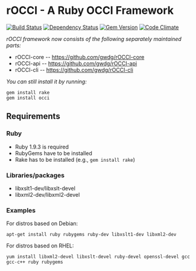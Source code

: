 rOCCI - A Ruby OCCI Framework
=================================

[![Build Status](https://secure.travis-ci.org/gwdg/rOCCI.png)](http://travis-ci.org/gwdg/rOCCI)
[![Dependency Status](https://gemnasium.com/gwdg/rOCCI.png)](https://gemnasium.com/gwdg/rOCCI)
[![Gem Version](https://fury-badge.herokuapp.com/rb/occi.png)](https://badge.fury.io/rb/occi)
[![Code Climate](https://codeclimate.com/github/gwdg/rOCCI.png)](https://codeclimate.com/github/gwdg/rOCCI)

_rOCCI framework now consists of the following separately maintained parts:_
* rOCCI-core -- https://github.com/gwdg/rOCCI-core
* rOCCI-api  -- https://github.com/gwdg/rOCCI-api
* rOCCI-cli  -- https://github.com/gwdg/rOCCI-cli

_You can still install it by running:_
~~~
gem install rake
gem install occi
~~~

Requirements
------------

### Ruby
* Ruby 1.9.3 is required
* RubyGems have to be installed
* Rake has to be installed (e.g., `gem install rake`)

### Libraries/packages
* libxslt1-dev/libxslt-devel
* libxml2-dev/libxml2-devel

### Examples
For distros based on Debian:
~~~
apt-get install ruby rubygems ruby-dev libxslt1-dev libxml2-dev
~~~

For distros based on RHEL:
~~~
yum install libxml2-devel libxslt-devel ruby-devel openssl-devel gcc gcc-c++ ruby rubygems
~~~

